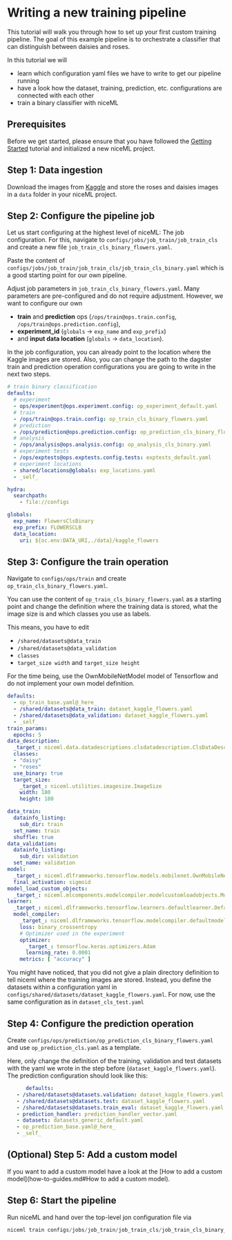 # Writing a new training pipeline

This tutorial will walk you through how to set up your first custom training pipeline.
The goal of this example pipeline is to orchestrate a classifier that can distinguish
between daisies and roses.

In this tutorial we will 
- learn which configuration yaml files we have to write to get our pipeline running
- have a look how the dataset, training, prediction, etc. configurations are connected with each other 
- train a binary classifier with niceML

## Prerequisites
Before we get started, please ensure that you have followed the [Getting Started](getting-started.md)
tutorial and initialized a new niceML project.

## Step 1: Data ingestion
Download the images from [Kaggle](https://www.kaggle.com/datasets/alxmamaev/flowers-recognition)
and store the roses and daisies images in a `data` folder in your niceML project.

## Step 2: Configure the pipeline job
Let us start configuring at the highest level of niceML: The job 
configuration. For this, navigate to `configs/jobs/job_train/job_train_cls` 
and create a new file `job_train_cls_binary_flowers.yaml`.

Paste the content of `configs/jobs/job_train/job_train_cls/job_train_cls_binary.yaml` which is a good
starting point for our own pipeline.

Adjust job parameters in `job_train_cls_binary_flowers.yaml`. Many parameters 
are pre-configured and do not require adjustment. However, we want to configure
our own 
- **train** and **prediction** ops (`/ops/train@ops.train.config`, `/ops/train@ops.prediction.config`), 
- **experiment_id** (`globals` -> `exp_name` and `exp_prefix`)
- and **input data location** (`globals` -> `data_location`). 
 
In the job configuration, you can already point
to the location where the Kaggle images are stored. 
Also, you can change the path to the 
dagster train and prediction operation configurations you are going to write in
the next two steps.

```yaml
# train binary classification
defaults:
  # experiment
  - ops/experiment@ops.experiment.config: op_experiment_default.yaml
  # train
  - /ops/train@ops.train.config: op_train_cls_binary_flowers.yaml
  # prediction
  - /ops/prediction@ops.prediction.config: op_prediction_cls_binary_flowers.yaml
  # analysis
  - /ops/analysis@ops.analysis.config: op_analysis_cls_binary.yaml
  # experiment tests
  - /ops/exptests@ops.exptests.config.tests: exptests_default.yaml
  # experiment locations
  - shared/locations@globals: exp_locations.yaml
  - _self_

hydra:
  searchpath:
    - file://configs

globals:
  exp_name: FlowersClsBinary
  exp_prefix: FLOWERSCLB
  data_location:
    uri: ${oc.env:DATA_URI,./data}/kaggle_flowers
```

## Step 3: Configure the train operation
Navigate to `configs/ops/train` and create `op_train_cls_binary_flowers.yaml`.

You can use the content of `op_train_cls_binary_flowers.yaml` as a starting point 
and change the definition where the training data is stored, what the image size
is and which classes you use as labels. 

This means, you have to edit
- `/shared/datasets@data_train`
- `/shared/datasets@data_validation`
- `classes`
- `target_size width` and `target_size height`

For the time being, use the
OwnMobileNetModel model of Tensorflow and do not implement your own model definition.

```yaml
defaults:
  - op_train_base.yaml@_here_
  - /shared/datasets@data_train: dataset_kaggle_flowers.yaml
  - /shared/datasets@data_validation: dataset_kaggle_flowers.yaml
  - _self_
train_params:
  epochs: 5
data_description:
  _target_: niceml.data.datadescriptions.clsdatadescription.ClsDataDescription
  classes:
  - "daisy"
  - "roses"
  use_binary: true
  target_size:
    _target_: niceml.utilities.imagesize.ImageSize
    width: 180
    height: 180

data_train:
  datainfo_listing:
    sub_dir: train
  set_name: train
  shuffle: true
data_validation:
  datainfo_listing:
    sub_dir: validation
  set_name: validation
model:
  _target_: niceml.dlframeworks.tensorflow.models.mobilenet.OwnMobileNetModel
  final_activation: sigmoid
model_load_custom_objects:
  _target_: niceml.mlcomponents.modelcompiler.modelcustomloadobjects.ModelCustomLoadObjects
learner:
  _target_: niceml.dlframeworks.tensorflow.learners.defaultlearner.DefaultLearner
  model_compiler:
    _target_: niceml.dlframeworks.tensorflow.modelcompiler.defaultmodelcompiler.DefaultModelCompiler
    loss: binary_crossentropy
    # Optimizer used in the experiment
    optimizer:
      _target_: tensorflow.keras.optimizers.Adam
      learning_rate: 0.0001
    metrics: [ "accuracy" ]   
```

You might have noticed, that you did not give a plain directory definition to tell
niceml where the training images are stored. Instead, you define the datasets within
a configuration yaml in `configs/shared/datasets/dataset_kaggle_flowers.yaml`. For now,
use the same configuration as in `dataset_cls_test.yaml`

## Step 4: Configure the prediction operation
Create `configs/ops/prediction/op_prediction_cls_binary_flowers.yaml` and use
`op_prediction_cls.yaml` as a template.

Here, only change the definition of the training, validation and test datasets with
the yaml we wrote in the step before (`dataset_kaggle_flowers.yaml`). 
The prediction configuration should look like this:
   
```yaml
      defaults:
   - /shared/datasets@datasets.validation: dataset_kaggle_flowers.yaml
   - /shared/datasets@datasets.test: dataset_kaggle_flowers.yaml
   - /shared/datasets@datasets.train_eval: dataset_kaggle_flowers.yaml
   - prediction_handler: prediction_handler_vector.yaml
   - datasets: datasets_generic_default.yaml
   - op_prediction_base.yaml@_here_
   - _self_
```

## (Optional) Step 5: Add a custom model
If you want to add a custom model have a look at the
[How to add a custom model](how-to-guides.md#How to add a custom model).

## Step 6: Start the pipeline
Run niceML and hand over the top-level jon configuration file via

```python
niceml train configs/jobs/job_train/job_train_cls/job_train_cls_binary_flowers.yaml
```
